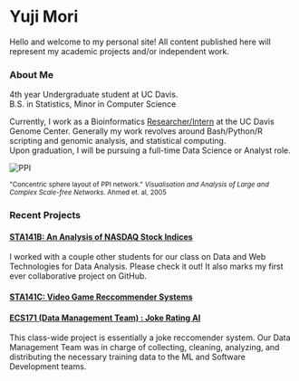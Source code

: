 # Yuji Mori 

Hello and welcome to my personal site! All content published here will represent my academic projects and/or independent work.

### About Me
4th year Undergraduate student at UC Davis.
</br>
B.S. in Statistics, Minor in Computer Science
</br>

Currently, I work as a Bioinformatics [Researcher/Intern](http://michelmorelab.ucdavis.edu/member_page.php?id=170) at the UC Davis Genome Center. Generally my work revolves around Bash/Python/R scripting and genomic analysis, and statistical computing.
</br>
Upon graduation, I will be pursuing a full-time Data Science or Analyst role.


![PPI](http://www.cs.usyd.edu.au/~shhong/PPI.jpg)

<sup>
"Concentric sphere layout of PPI network." 
<i>Visualisation and Analysis of Large and Complex Scale-free Networks.</i> 
Ahmed et. al, 2005 
</sup>

### Recent Projects

#### [STA141B: An Analysis of NASDAQ Stock Indices](https://ypmori.github.io/NASDAQ+Stock+Analysis)
I worked with a couple other students for our class on Data and Web Technologies for Data Analysis.
Please check it out! It also marks my first ever collaborative project on GitHub. 

#### [STA141C: Video Game Reccommender Systems](https://ypmori.github.io/STA141C_Report.pdf)

#### [ECS171 (Data Management Team) : Joke Rating AI](https://github.com/ECS171/data/blob/master/ECS171_Project_Report-3.pdf)
This class-wide project is essentially a joke reccomender system. Our Data Management Team was in charge of collecting, cleaning, analyzing, and distributing the necessary training data to the ML and Software Development teams.
